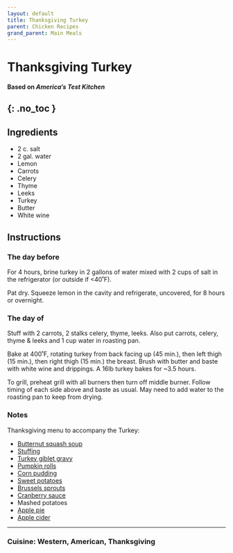 ```yaml
---
layout: default
title: Thanksgiving Turkey
parent: Chicken Recipes
grand_parent: Main Meals
---
```


# Thanksgiving Turkey
#### Based on <i>America’s Test Kitchen</i>
{: .no_toc }
---

## Ingredients
<ul>
	<li>2 c. salt</li>
	<li>2 gal. water</li>
	<li>Lemon</li>
	<li>Carrots</li>
	<li>Celery</li>
	<li>Thyme</li>
	<li>Leeks</li>
	<li>Turkey</li>
	<li>Butter</li>
	<li>White wine</li>
</ul>

## Instructions
### The day before
For 4 hours, brine turkey in 2 gallons of water mixed with 2 cups of salt in the refrigerator (or outside if <40˚F).

Pat dry. Squeeze lemon in the cavity and refrigerate, uncovered, for 8 hours or overnight.

### The day of
Stuff with 2 carrots, 2 stalks celery, thyme, leeks. Also put carrots, celery, thyme & leeks and 1 cup water in roasting pan.

Bake at 400˚F, rotating turkey from back facing up (45 min.), then left thigh (15 min.), then right thigh (15 min.) the breast. Brush with butter and baste with white wine and drippings. A 16lb turkey bakes for ~3.5 hours.

To grill, preheat grill with all burners then turn off middle burner. Follow timing of each side above and baste as usual. May need to add water to the roasting pan to keep from drying.

### Notes
Thanksgiving menu to accompany the Turkey:
<ul>
	<li><a href = "./../../soups/butternut_squash_soup" target = "_blank">Butternut squash soup</a></li>
	<li><a href = "./../../main_meals/turkey_stuffing" target = "_blank">Stuffing</a></li>
	<li><a href = "./../../appetizers_sides/turkey_gravy" target = "_blank">Turkey giblet gravy</a></li>
	<li><a href = "./../../breads/pumpkin_rolls" target = "_blank">Pumpkin rolls</a></li>
	<li><a href = "./../../appetizers_sides/corn_pudding" target = "_blank">Corn pudding</a></li>
	<li><a href = "./../../appetizers_sides/baked_sweet_potatoes" target = "_blank">Sweet potatoes</a></li>
	<li><a href = "./../../appetizers_sides/brussels_sprouts_cream" target = "_blank">Brussels sprouts</a></li>
	<li><a href = "./../../appetizers_sides/cranberry_sauce" target = "_blank">Cranberry sauce</a></li>
	<li>Mashed potatoes</li>
	<li><a href = "./../../desserts/apple_pie" target = "_blank">Apple pie</a></li>
	<li><a href = "./../../desserts/apple_cider" target = "_blank">Apple cider</a></li>
</ul>

--- 

### Cuisine: Western, American, Thanksgiving